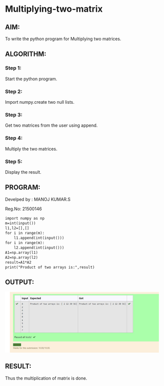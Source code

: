 # Multiplying-two-matrix

## AIM:
To write the python program for Multiplying two matrices.

## ALGORITHM:

### Step 1:
Start the python program.
### Step 2:
Import numpy.create two null lists.
### Step 3:
Get two matrices from the user using append.
### Step 4:
Multiply the two matrices.
### Step 5:
Display the result.

## PROGRAM:
Develped by : MANOJ KUMAR.S

Reg.No: 21500146
 
```
import numpy as np
m=int(input())
l1,l2=[],[]
for i in range(m):
    l1.append(int(input()))
for i in range(m):
    l2.append(int(input()))
A1=np.array(l1)
A2=np.array(l2)
result=A1*A2
print("Product of two arrays is:",result)
```

## OUTPUT:
![](./out.jpg)

## RESULT:
Thus the multiplication of matrix is done.
